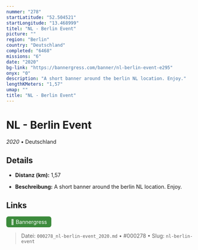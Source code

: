 ```yaml
---
nummer: "278"
startLatitude: "52.504521"
startLongitude: "13.468999"
titel: "NL - Berlin Event"
picture: ""
region: "Berlin"
country: "Deutschland"
completed: "6468"
missions: "6"
date: "2020"
bg-link: "https://bannergress.com/banner/nl-berlin-event-e295"
onyx: "0"
description: "A short banner around the berlin NL location. Enjoy."
lengthKMeters: "1,57"
umap: ""
title: "NL - Berlin Event"
---
```

# NL - Berlin Event

*2020* • Deutschland



## Details
- **Distanz (km):** 1,57



- **Beschreibung:** A short banner around the berlin NL location. Enjoy.


## Links
<div style="margin-top: 0.5em;">
<a href="https://bannergress.com/banner/nl-berlin-event-e295" target="_blank" style="display:inline-block;margin-right:8px;padding:6px 12px;background-color:#3c8b3c;color:white;text-decoration:none;border-radius:6px;">🔗 Bannergress</a>

</div>


> Datei: `000278_nl-berlin-event_2020.md` • #000278 • Slug: `nl-berlin-event`
